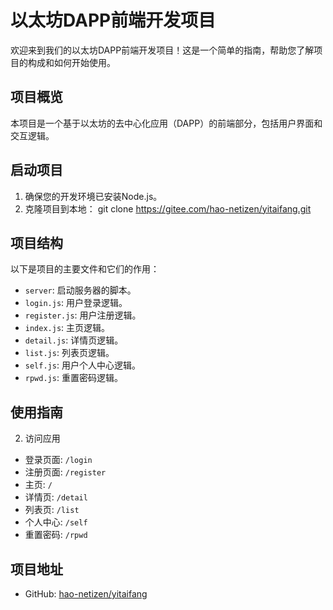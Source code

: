 # 以太坊DAPP前端开发项目

欢迎来到我们的以太坊DAPP前端开发项目！这是一个简单的指南，帮助您了解项目的构成和如何开始使用。

## 项目概览

本项目是一个基于以太坊的去中心化应用（DAPP）的前端部分，包括用户界面和交互逻辑。

## 启动项目

1. 确保您的开发环境已安装Node.js。
2. 克隆项目到本地：
git clone https://gitee.com/hao-netizen/yitaifang.git

## 项目结构

以下是项目的主要文件和它们的作用：

- `server`: 启动服务器的脚本。
- `login.js`: 用户登录逻辑。
- `register.js`: 用户注册逻辑。
- `index.js`: 主页逻辑。
- `detail.js`: 详情页逻辑。
- `list.js`: 列表页逻辑。
- `self.js`: 用户个人中心逻辑。
- `rpwd.js`: 重置密码逻辑。

## 使用指南

2. 访问应用
- 登录页面: `/login`
- 注册页面: `/register`
- 主页: `/`
- 详情页: `/detail`
- 列表页: `/list`
- 个人中心: `/self`
- 重置密码: `/rpwd`

## 项目地址

- GitHub: [hao-netizen/yitaifang](https://github.com/hao-netizen/yitaifang)
